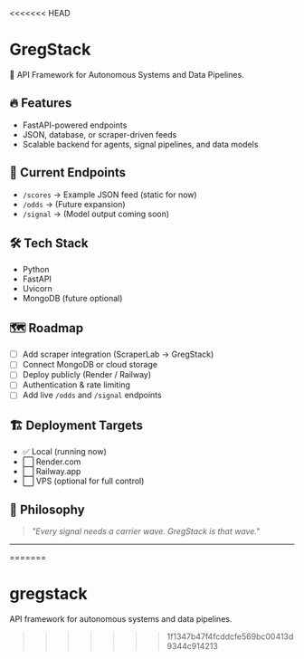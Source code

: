 <<<<<<< HEAD
# GregStack

🧠 API Framework for Autonomous Systems and Data Pipelines.

## 🔥 Features
- FastAPI-powered endpoints
- JSON, database, or scraper-driven feeds
- Scalable backend for agents, signal pipelines, and data models

## 🚀 Current Endpoints
- `/scores` → Example JSON feed (static for now)
- `/odds` → (Future expansion)
- `/signal` → (Model output coming soon)

## 🛠️ Tech Stack
- Python
- FastAPI
- Uvicorn
- MongoDB (future optional)

## 🗺️ Roadmap
- [ ] Add scraper integration (ScraperLab → GregStack)
- [ ] Connect MongoDB or cloud storage
- [ ] Deploy publicly (Render / Railway)
- [ ] Authentication & rate limiting
- [ ] Add live `/odds` and `/signal` endpoints

## 🏗️ Deployment Targets
- ✅ Local (running now)
- ⬜ Render.com
- ⬜ Railway.app
- ⬜ VPS (optional for full control)

## 🚀 Philosophy
> *"Every signal needs a carrier wave. GregStack is that wave."*

---
=======
# gregstack
API framework for autonomous systems and data pipelines.
>>>>>>> 1f1347b47f4fcddcfe569bc00413d9344c914213
